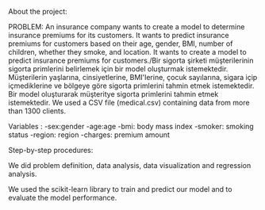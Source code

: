 About the project:

PROBLEM: An insurance company wants to create a model to determine insurance premiums for its customers. It wants to predict insurance premiums for customers based on their age, gender, BMI, number of children, whether they smoke, and location. It wants to create a model to predict insurance premiums for customers./Bir sigorta şirketi müşterilerinin sigorta primlerini belirlemek için bir model oluşturmak istemektedir. Müşterilerin yaşlarına, cinsiyetlerine, BMI'lerine, çocuk sayılarına, sigara içip içmediklerine ve bölgeye göre sigorta primlerini tahmin etmek istemektedir. Bir model oluşturarak müşteritye sigorta primlerini tahmin etmek istemektedir.
We used a CSV file (medical.csv) containing data from more than 1300 clients. 

Variables :
-sex:gender 
-age:age
-bmi: body mass index
-smoker: smoking status
-region: region
-charges: premium amount

Step-by-step procedures:

We did problem definition, data analysis, data visualization and regression analysis.

We used the scikit-learn library to train and predict our model and to evaluate the model performance.
